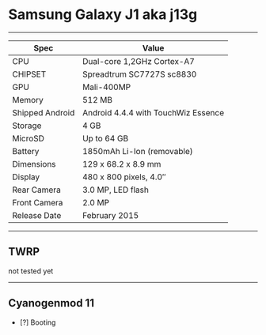 
# Samsung Galaxy J1 aka j13g #
- - - -
Spec  | Value
------------- | -------------
CPU | Dual-core 1,2GHz Cortex-A7
CHIPSET | Spreadtrum SC7727S sc8830
GPU | Mali-400MP
Memory | 512 MB
Shipped Android | Android 4.4.4 with TouchWiz Essence
Storage | 4 GB
MicroSD | Up to 64 GB
Battery | 1850mAh Li-Ion (removable)
Dimensions | 129 x 68.2 x 8.9 mm
Display | 480 x 800 pixels, 4.0″
Rear Camera | 3.0 MP, LED flash
Front Camera| 2.0 MP
Release Date | February 2015
- - - -
## TWRP ##
not tested yet
- - - -
## Cyanogenmod 11 ##
- [?] Booting
